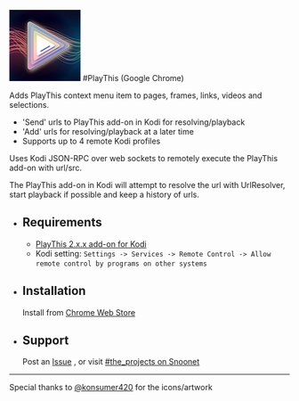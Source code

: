 ![PlayThis](https://raw.githubusercontent.com/anxdpanic/PlayThis-Extension/chrome/images/icon_128.png)
#PlayThis (Google Chrome)

Adds PlayThis context menu item to pages, frames, links, videos and selections.

- 'Send' urls to PlayThis add-on in Kodi for resolving/playback
- 'Add' urls for resolving/playback at a later time
- Supports up to 4 remote Kodi profiles

Uses Kodi JSON-RPC over web sockets to remotely execute the PlayThis add-on with url/src.

The PlayThis add-on in Kodi will attempt to resolve the url with UrlResolver, start playback if possible and keep a history of urls.


- Requirements
    -

    - [PlayThis 2.x.x add-on for Kodi](https://github.com/anxdpanic/plugin.video.playthis#playthis)
    - Kodi setting: `Settings -> Services -> Remote Control -> Allow remote control by programs on other systems`

- Installation
    -

    Install from [Chrome Web Store](https://chrome.google.com/webstore/detail/playthis/adddkaonokkecefokdanjpaamfajogel)

- Support
    -

    Post an [Issue](https://github.com/anxdpanic/PlayThis-Extension/issues) , or visit [#the_projects on Snoonet](https://kiwiirc.com/client/irc.snoonet.org/The_Projects)

---

Special thanks to [@konsumer420](https://twitter.com/konsumer420) for the icons/artwork
